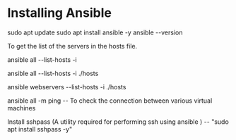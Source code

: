 # Installing Ansible

sudo apt update
sudo apt install ansible -y
ansible --version

To get the list of the servers in the hosts file.

ansible all --list-hosts -i <path of inventory file>

ansible all --list-hosts -i ./hosts

ansible webservers --list-hosts -i ./hosts

ansible all -m ping -- To check the connection between various virtual machines

Install sshpass (A utility required for performing ssh using ansible ) -- "sudo apt install sshpass -y"